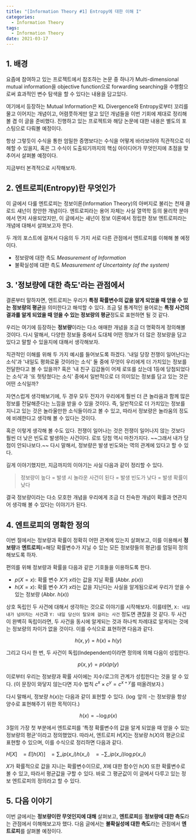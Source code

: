 ```yaml
---
title: "[Information Theory #1] Entropy에 대한 이해 I"
categories:
  - Information Theory
tags:
  - Information Theory
date: 2021-03-17
---
```


<!-- 블로그 포스팅을 다짐했다가 포기하기를 벌써 몇 번째...
왜 이렇게 글을 지속적으로 쓰는 것이 어려운지 고민해봤다. 돌이켜보면 평소에 공부하고 있는 주제에 대해서 포스팅하는 것이 아니라, 이미 알고 있는 지식들을 모두 정리해보고자하는 욕심을 부려서 글을 쓰는 게 더욱 힘들었던 것 같다. 일하면서 공부하기에도 시간이 부족한데, 블로그 주제를 따로 정리해서 포스팅까지..?
다시 생각해보니 게으른 내가 스스로의 성실함을 너무 과대평가했던 것이 틀림없다. 오늘부터는 큰 욕심부리지 말고 평소에 공부하고 생각한 주제들에 대해 간단하게라도 자주 포스팅해보기로 한다 :) -->

## 1. 배경

요즘에 참여하고 있는 프로젝트에서 참조하는 논문 중 하나가 Multi-dimensional mutual information을 objective function으로 forwarding searching을 수행함으로써 효과적인 변수 탐색을 할 수 있다는 내용을 담고있다.

여기에서 등장하는 Mutual Information은 KL Divergence와 Entropy로부터 꼬리를 물고 이어지는 개념이고, 어렴풋하게만 알고 있던 개념들을 이번 기회에 제대로 정리해볼 겸 이 글을 준비했다. 진행하고 있는 프로젝트와 해당 논문에 대한 내용은 별도의 포스팅으로 다뤄볼 예정이다.

항상 그렇듯이 수식을 통한 엄밀한 증명보다는 수식을 어떻게 바라보아야 직관적으로 이해할 수 있을지, 혹은 그 수식이 도출되기까지의 핵심 아이디어가 무엇인지에 초점을 맞추어서 살펴볼 예정이다.

지금부터 본격적으로 시작해보자.

## 2. 엔트로피(Entropy)란 무엇인가

이 글에서 다룰 엔트로피는 정보이론(Information Theory)의 아버지로 불리는 천재 클로드 섀넌이 창안한 개념이다. 엔트로피라는 용어 자체는 사실 열역학 등의 물리학 분야에서 먼저 사용되었지만, 이 글에서는 섀넌이 정보 이론에서 정립한 정보 엔트로피라는 개념에 대해서 살펴보고자 한다.

두 개의 포스트에 걸쳐서 다음의 두 가지 서로 다른 관점에서 엔트로피를 이해해 볼 예정이다.
  - 정보량에 대한 측도 *Measurement of Information*
  - 불확실성에 대한 측도 *Measurement of Uncertainty (of the system)*

## 3. '정보량에 대한 측도'라는 관점에서

결론부터 말하자면, 엔트로피는 우리가 **특정 확률변수의 값을 알게 되었을 때 얻을 수 있는 정보량의 평균**을 의미한다고 해석할 수 있다. 조금 덜 통계적인 용어로는 **특정 사건의 결과를 알게 되었을 때 얻을 수 있는 정보량의 평균**정도로 표현하면 될 것 같다.

우리는 여기에 등장하는 **정보량**이라는 다소 애매한 개념을 조금 더 명확하게 정의해볼 것이다. 다시 말해서, 다양한 정보들 중에서 도대체 어떤 정보가 더 많은 정보량을 담고 있다고 말할 수 있을지에 대해서 생각해보자.

직관적인 이해를 위해 두 가지 예시를 들어보도록 하겠다. '내일 당장 전쟁이 일어난다는 소식'과 '내일도 평화로울 것이라는 소식' 둘 중에 무엇이 우리에게 더 가치있는 정보를 전달한다고 볼 수 있을까? 혹은 '내 친구 김갑돌이 어제 로또를 샀는데 1등에 당첨되었다는 소식'과 '또 헛탕쳤다는 소식' 중에서 일반적으로 더 의미있는 정보를 담고 있는 것은 어떤 소식일까?

자연스럽게 생각해보기에, 두 경우 모두 전자가 우리에게 훨씬 더 큰 놀라움과 함께 많은 정보를 전달해준다는 느낌을 받을 수 있을 것이다. 즉, 일반적으로 더 가치있는 정보를 지니고 있는 것은 놀라울만한 소식들이라고 볼 수 있고, 따라서 정보량은 놀라움의 정도에 비례한다고 생각해 볼 수 있다는 것이다.

혹은 이렇게 생각해 볼 수도 있다. 전쟁이 일어나는 것은 전쟁이 일어나지 않는 것보다 훨씬 더 낮은 빈도로 발생하는 사건이다. 로또 당첨 역시 마찬가지다. \~\~그래서 내가 당첨이 안되나보다.\~\~ 다시 말해서, 정보량은 발생 빈도와는 역의 관계에 있다고 할 수 있다.

길게 이야기했지만, 지금까지의 이야기는 사실 다음과 같이 정리할 수 있다.

> 정보량이 높다
> = 발생 시 놀라운 사건이 된다
> = 발생 빈도가 낮다
> = 발생 확률이 낮다

결국 정보량이라는 다소 모호한 개념을 우리에게 조금 더 친숙한 개념이 확률과 연관지어 생각해 볼 수 있다는 이야기가 된다.

## 4. 엔트로피의 명확한 정의

이번 절에서는 정보량과 확률이 정확히 어떤 관계에 있는지 살펴보고, 이를 이용해서 **정보량**과 **엔트로피**(=해당 확률변수가 지닐 수 있는 모든 정보량들의 평균)를 엄밀히 정의해보도록 하자.

편의를 위해 정보량과 확률을 다음과 같은 기호들을 이용하도록 한다.

- $p(X=x)$: 확률 변수 $X$가 $x$라는 값을 지닐 확률 (Abbr. $p(x)$)
- $h(X=x)$: 확률 변수 $X$가 $x$라는 값을 지닌다는 사실을 알게됨으로써 우리가 얻을 수 있는 정보량 (Abbr. $h(x)$)

상호 독립인 두 사건에 대해서 생각하는 것으로 이야기를 시작해보자. 이를테면, `X: 내일 내가 넘어지는 사건`과 `Y: 내일 당신이 탈모에 걸리는 사건` 정도면 괜찮을 것 같다. 두 사건이 완벽히 독립이라면, 두 사건을 동시에 알게되는 것과 하나씩 차례대로 알게되는 것에는 정보량의 차이가 없을 것이다. 이를 수식으로 표현하면 다음과 같다.

$$
h(x, y) = h(x) + h(y)
$$

그리고 다시 한 번, 두 사건이 독립(Independent)이라면 정의에 의해 다음이 성립한다.

$$
p(x, y) = p(x)p(y)
$$

이로부터 우리는 정보량과 확률 사이에는 지수/로그의 관계가 성립한다는 것을 알 수 있다.
(이 문장이 와닿지 않는다면 지수 법칙 $c^x \times c^y = c^{x+y}$를 떠올려보자.)

다시 말해서, 정보량 $h(x)$는 다음과 같이 표현할 수 있다.
($\log$ 앞의 -는 정보량을 항상 양수로 표현해주기 위한 목적이다.)

$$
h(x) = -\log p(x)
$$

3절의 가장 첫 부분에서 엔트로피를 '특정 확률변수의 값을 알게 되었을 때 얻을 수 있는 정보량의 평균'이라고 정의했었다. 따라서, 엔트로피 $H[X]$는 정보량 $h(X)$의 평균으로 표현할 수 있으며, 이를 수식으로 정리하면 다음과 같다.

$H[X]$
$\ \ = E[h(X)]$
$\ \ =\sum\_i p(x\_i)h(x\_i)$
$\ \ =-\sum\_i p(x\_i)\log p(x\_i)$

$X$가 확률적으로 값을 지니는 확률변수이므로, $X$에 대한 함수인 $h(X)$ 또한 확률변수로 볼 수 있고, 따라서 평균값을 구할 수 있다. 바로 그 평균값이 이 글에서 다루고 있는 정보 엔트로피의 정의라고 할 수 있다.

## 5. 다음 이야기
이번 글에서는 **정보량이란 무엇인지에 대해** 살펴보고, **엔트로피**를 **정보량에 대한 측도**라는 관점에서 이해해보고자 했다. 다음 글에서는 **불확실성에 대한 측도**라는 관점에서 **엔트로피**를 살펴볼 예정이다.